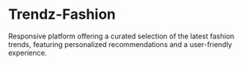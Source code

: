 # Trendz-Fashion
Responsive platform offering a curated selection of the latest fashion trends, featuring personalized recommendations and a user-friendly experience.
